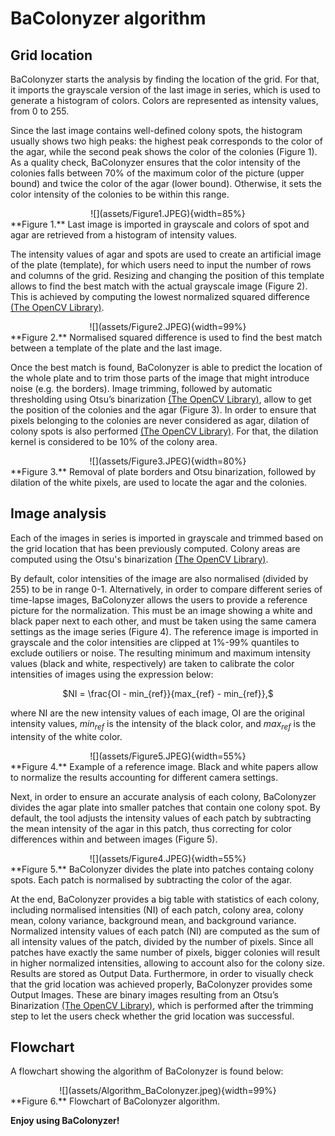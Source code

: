 # BaColonyzer algorithm

## Grid location

BaColonyzer starts the analysis by finding the location of the grid. For that, it imports the grayscale version of the last image in series, which is used to generate a histogram of colors. Colors are represented as intensity values, from 0 to 255.

Since the last image contains well-defined colony spots, the histogram usually shows two high peaks: the highest peak corresponds to the color of the agar, while the second peak shows the color of the colonies (Figure 1). As a quality check, BaColonyzer ensures that the color intensity of the colonies falls between 70% of the maximum color of the picture (upper bound) and twice the color of the agar (lower bound). Otherwise, it sets the color intensity of the colonies to be within this range.

<center>
![](assets/Figure1.JPEG){width=85%}
</center>
**Figure 1.** Last image is imported in grayscale and colors of spot
and agar are retrieved from a histogram of intensity values.

The intensity values of agar and spots are used to create an artificial image of the plate (template), for which users need to input the number of rows and columns of the grid. Resizing and changing the position of this template allows to find the best match with the actual grayscale image (Figure 2). This is achieved by computing the lowest normalized squared difference [(The OpenCV Library)](https://docs.opencv.org/4.0.0/df/dfb/group__imgproc__object.html).

<center>
![](assets/Figure2.JPEG){width=99%}
</center>
**Figure 2.** Normalised squared difference is used to find the best match
between a template of the plate and the last image.

Once the best match is found, BaColonyzer is able to predict the location of the whole plate and to trim those parts of the image that might introduce noise (e.g. the borders). Image trimming, followed by automatic thresholding using Otsu’s binarization [(The OpenCV Library)](https://docs.opencv.org/3.4.3/d7/d4d/tutorial_py_thresholding.html), allow to get the position of the colonies and the agar (Figure 3). In order to ensure that pixels belonging to the colonies are never considered as agar, dilation of colony spots is also performed [(The OpenCV Library)](https://docs.opencv.org/3.4/d9/d61/tutorial_py_morphological_ops.html). For that, the dilation kernel is considered to be 10% of the colony area.

<center>
![](assets/Figure3.JPEG){width=80%}
</center>
**Figure 3.** Removal of plate borders and Otsu binarization, followed by dilation of the white pixels, are used to locate
the agar and the colonies.


## Image analysis

Each of the images in series is imported in grayscale and trimmed based on the grid location that has been previously computed. Colony areas are computed using the Otsu's binarization [(The OpenCV Library)](https://docs.opencv.org/3.4.3/d7/d4d/tutorial_py_thresholding.html).

By default, color intensities of the image are also normalised (divided by 255) to be in range 0-1. Alternatively, in order to compare different series of time-lapse images, BaColonyzer allows the users to provide a reference picture for the normalization. This must be an image showing a white and black paper next to each other, and must be taken using the same camera settings as the image series (Figure 4). The reference image is imported in grayscale and the color intensities are clipped at 1%-99% quantiles to exclude outiliers or noise. The resulting minimum and maximum intensity values (black and white, respectively) are taken to calibrate the color intensities of images using the expression below:

<center>
$NI = \frac{OI - min_{ref}}{max_{ref} - min_{ref}},$
</center>

where NI are the new intensity values of each image, OI are the original intensity values,
$min_{ref}$ is the intensity of the black color, and $max_{ref}$ is the intensity of the white color.

<center>
![](assets/Figure5.JPEG){width=55%}
</center>
**Figure 4.** Example of a reference image. Black and white papers allow to
normalize the results accounting for different camera settings.

Next, in order to ensure an accurate analysis of each colony, BaColonyzer divides the agar plate into smaller patches that contain one colony spot. By default, the tool adjusts the intensity values of each patch by subtracting the mean intensity of the agar in this patch, thus correcting for color differences within and between images (Figure 5).

<center>
![](assets/Figure4.JPEG){width=55%}
</center>
**Figure 5.** BaColonyzer divides the plate into patches containg colony spots.
Each patch is normalised by subtracting the color of the agar.

At the end, BaColonyzer provides a big table with statistics of each colony, including normalised intensities (NI) of each patch, colony area, colony mean, colony variance, background mean, and background variance. Normalized intensity values of each patch (NI) are computed as the sum of all intensity values of the patch, divided by the number of pixels. Since all patches have exactly the same number of pixels, bigger colonies will result in higher normalized intensities, allowing to account also for the colony size. Results are stored as Output Data. Furthermore, in order to visually check that the grid location was achieved properly, BaColonyzer provides some Output Images. These are binary images resulting from an Otsu’s Binarization [(The OpenCV Library)](https://docs.opencv.org/3.4.3/d7/d4d/tutorial_py_thresholding.html), which is performed after the trimming step to let the users check whether the grid location was successful.  

## Flowchart

A flowchart showing the algorithm of BaColonyzer is found below:

<center>
![](assets/Algorithm_BaColonyzer.jpeg){width=99%}
</center>
**Figure 6.** Flowchart of BaColonyzer algorithm.

**Enjoy using BaColonyzer!**
